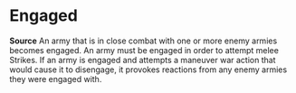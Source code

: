 ﻿---
id: '48'
name: Engaged
source: null

---
# Engaged

**Source** 
An army that is in close combat with one or more enemy armies becomes engaged. An army must be engaged in order to attempt melee Strikes. If an army is engaged and attempts a maneuver war action that would cause it to disengage, it provokes reactions from any enemy armies they were engaged with.